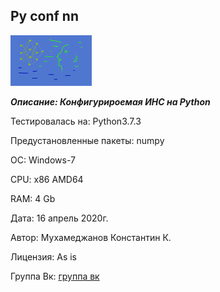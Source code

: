 
Py conf nn
----------

![img_nn](./nn.png)

***Описание: Конфигурироемая ИНС на Python***

Тестировалась на: Python3.7.3

Предустановленные пакеты: numpy

ОС: Windows-7

CPU: x86 AMD64

RAM: 4 Gb

Дата: 16 апрель 2020г.

Автор: Мухамеджанов Константин К.

Лицензия: As is

Группа Вк: [группа вк](https://vk.com/public187274160)